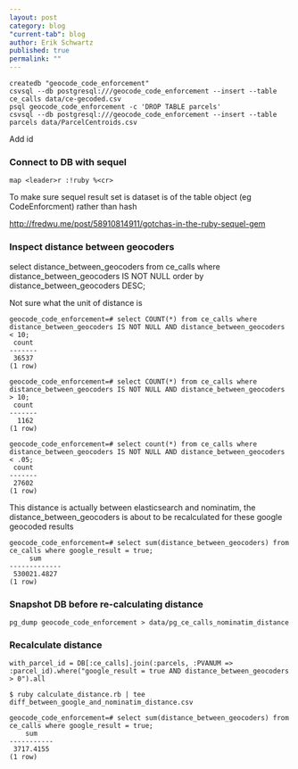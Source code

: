 ```yaml
---
layout: post
category: blog
"current-tab": blog
author: Erik Schwartz
published: true
permalink: ""
---
```


```
createdb "geocode_code_enforcement"
csvsql --db postgresql:///geocode_code_enforcement --insert --table ce_calls data/ce-gecoded.csv
psql geocode_code_enforcement -c 'DROP TABLE parcels'
csvsql --db postgresql:///geocode_code_enforcement --insert --table parcels data/ParcelCentroids.csv
```

Add id

### Connect to DB with sequel

`map <leader>r :!ruby %<cr>`

To make sure sequel result set is dataset is of the table object (eg CodeEnforcment) rather than hash

http://fredwu.me/post/58910814911/gotchas-in-the-ruby-sequel-gem

### Inspect distance between geocoders

select distance_between_geocoders from ce_calls where distance_between_geocoders IS NOT NULL order by distance_between_geocoders DESC;

Not sure what the unit of distance is

```
geocode_code_enforcement=# select COUNT(*) from ce_calls where distance_between_geocoders IS NOT NULL AND distance_between_geocoders < 10;
 count
-------
 36537
(1 row)
```
```
geocode_code_enforcement=# select COUNT(*) from ce_calls where distance_between_geocoders IS NOT NULL AND distance_between_geocoders > 10;
 count
-------
  1162
(1 row)
```

```
geocode_code_enforcement=# select count(*) from ce_calls where distance_between_geocoders IS NOT NULL AND distance_between_geocoders < .05;
 count
-------
 27602
(1 row)
```

This distance is actually between elasticsearch and nominatim, the distance_between_geocoders is about to be recalculated for these google geocoded results

```
geocode_code_enforcement=# select sum(distance_between_geocoders) from ce_calls where google_result = true;
     sum
-------------
 530021.4827
(1 row)
```

### Snapshot DB before re-calculating distance

```
pg_dump geocode_code_enforcement > data/pg_ce_calls_nominatim_distance
```

### Recalculate distance

```
with_parcel_id = DB[:ce_calls].join(:parcels, :PVANUM => :parcel_id).where("google_result = true AND distance_between_geocoders > 0").all

$ ruby calculate_distance.rb | tee diff_between_google_and_nominatim_distance.csv

geocode_code_enforcement=# select sum(distance_between_geocoders) from ce_calls where google_result = true;
    sum
-----------
 3717.4155
(1 row)
```